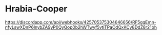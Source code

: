# Hrabia-Cooper
https://discordapp.com/api/webhooks/425705375304646656/RF5gqEmn-nfyLswXDnP6lnybZA9yP0QyQop0b2hWTwyf5vtiTPaOdQxKCy8DdZ8r21bh
